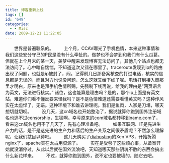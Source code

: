 ```yaml
---
title: 博客重新上线
tags: []
id: '649'
categories:
  - - Misc
date: 2009-12-21 11:22:05
---
```


　　世界是普遍联系的。
　　上个月，CCAV曝光了手机色情，本来这种事情和我们这些安分守己的P民是没有什么牵扯的。做梦也不会梦到和我们有什么瓜葛。但就在上个月末的某一天，美梦中醒来发现博客无法访问了，其他几个站点也都无法访问了。心中暗自惴惴，不知道这次又错在哪里了。traceroute发现到ip的路由出现了问题，也就是ip被封了，闷。记得前几日那备案核查的打过电话，核实的信息都是无误的，而且对方也说没问题，怎么这就又给下线了呢。电话打到接入商那里才明白，原来也是拜手机色情所赐，先强制下线再说，给我的理由是“网页语言为英文，无法进行核实。” 诸位，这也能算是理由吗？是的，那个ip上面是有英文站，难道你们看不懂反要来怪我吗？是不是色情难道还需要看懂英文吗？这种作风实在太彪悍了，无语。这种环境下和谁去讲理呢。我们是鱼肉，人家是刀俎，哪天想切就切呗。
　　没几天，这cn域名也开始整治了，据说就算你跑到国外注册域名也逃不过censorship，生猛啊。幸亏原来的com域名都转移到name.com了，看来这cn域名也用不了几天了，先有心理准备吧。
　　如果互联网、IT是先进生产力的话，是不是这先进的生产力和落后的生产关系之间很矛盾呢？不然怎么理解呢，让我们拭目以待吧。
　　这几天购买了[diahosting](http://www.diahosting.com/client/aff.php?aff=190)的Xen VPS，开始折腾nginx了，apache实在太占用资源了。
 　　实在是受够了这些烦心事，从备案开始就没消停过，从此以后就在国外流浪吧，天知道哪天那些阴魂不散的东西会搞出什么新花样来。
　　不过，就算你跑到国外，说不定也要被墙的，随它去吧。